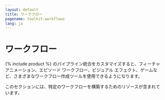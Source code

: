 ```yaml
---
layout: default
title: ワークフロー
pagename: toolkit-workflows
lang: ja
---
```


# ワークフロー

{% include product %} のパイプライン統合をカスタマイズすると、フィーチャ アニメーション、エピソード ワークフロー、ビジュアル エフェクト、ゲームなど、さまざまなワークフロー作成ツールを使用できるようになります。

このセクションには、特定のワークフローを構築するためのリソースが含まれています。
